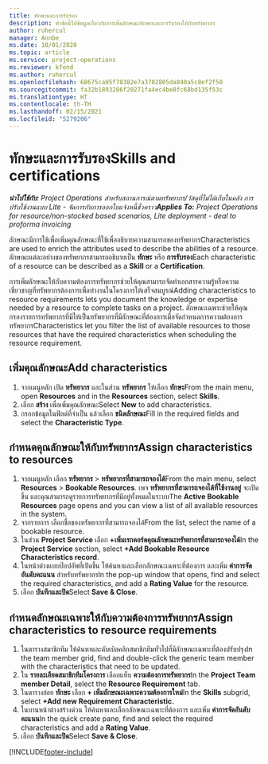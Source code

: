 ```yaml
---
title: ทักษะและการรับรอง
description: หัวข้อนี้ให้ข้อมูลเกี่ยวกับการเพิ่มลักษณะทักษะและการรับรองให้กับทรัพยากร
author: ruhercul
manager: Annbe
ms.date: 10/01/2020
ms.topic: article
ms.service: project-operations
ms.reviewer: kfend
ms.author: ruhercul
ms.openlocfilehash: 68675ca95f78382e7a3702805da840a5c8ef2f50
ms.sourcegitcommit: fa32b1893286f20271fa4ec4be8fc68bd135f53c
ms.translationtype: HT
ms.contentlocale: th-TH
ms.lasthandoff: 02/15/2021
ms.locfileid: "5279206"
---
```

# <a name="skills-and-certifications"></a><span data-ttu-id="76ba6-103">ทักษะและการรับรอง</span><span class="sxs-lookup"><span data-stu-id="76ba6-103">Skills and certifications</span></span>
<span data-ttu-id="76ba6-104">_**นำไปใช้กับ:** Project Operations สำหรับสถานการณ์ตามทรัพยากร/วัสดุที่ไม่ได้เก็บในคลัง การปรับใช้งานแบบ Lite - จัดการกับการออกใบแจ้งหนี้ชั่วคราว_</span><span class="sxs-lookup"><span data-stu-id="76ba6-104">_**Applies To:** Project Operations for resource/non-stocked based scenarios, Lite deployment - deal to proforma invoicing_</span></span>

<span data-ttu-id="76ba6-105">ลักษณะมีการใช้เพื่อเพิ่มคุณลักษณะที่ใช้เพื่ออธิบายความสามารถของทรัพยากร</span><span class="sxs-lookup"><span data-stu-id="76ba6-105">Characteristics are used to enrich the attributes used to describe the abilities of a resource.</span></span> <span data-ttu-id="76ba6-106">ลักษณะแต่ละอย่างของทรัพยากรสามารถอธิบายเป็น **ทักษะ** หรือ **การรับรอง**</span><span class="sxs-lookup"><span data-stu-id="76ba6-106">Each characteristic of a resource can be described as a **Skill** or a **Certification**.</span></span>

<span data-ttu-id="76ba6-107">การเพิ่มลักษณะให้กับความต้องการทรัพยากรช่วยให้คุณสามารถจัดทำเอกสารความรู้หรือความเชี่ยวชาญที่ทรัพยากรต้องการเพื่อทำงานในโครงการให้เสร็จสมบูรณ์</span><span class="sxs-lookup"><span data-stu-id="76ba6-107">Adding characteristics to resource requirements lets you document the knowledge or expertise needed by a resource to complete tasks on a project.</span></span> <span data-ttu-id="76ba6-108">ลักษณะเฉพาะช่วยให้คุณกรองรายการทรัพยากรที่มีให้เป็นทรัพยากรที่มีลักษณะที่ต้องการเมื่อจัดกำหนดการความต้องการทรัพยากร</span><span class="sxs-lookup"><span data-stu-id="76ba6-108">Characteristics let you filter the list of available resources to those resources that have the required characteristics when scheduling the resource requirement.</span></span>

## <a name="add-characteristics"></a><span data-ttu-id="76ba6-109">เพิ่มคุณลักษณะ</span><span class="sxs-lookup"><span data-stu-id="76ba6-109">Add characteristics</span></span>

1. <span data-ttu-id="76ba6-110">จากเมนูหลัก เปิด **ทรัพยากร** และในส่วน **ทรัพยากร** ให้เลือก **ทักษะ**</span><span class="sxs-lookup"><span data-stu-id="76ba6-110">From the main menu, open **Resources** and in the **Resources** section, select **Skills**.</span></span>
2. <span data-ttu-id="76ba6-111">เลือก **สร้าง** เพื่อเพิ่มคุณลักษณะ</span><span class="sxs-lookup"><span data-stu-id="76ba6-111">Select **New** to add characteristics.</span></span>
3. <span data-ttu-id="76ba6-112">กรอกข้อมูลในฟิลด์ที่จำเป็น แล้วเลือก **ชนิดลักษณะ**</span><span class="sxs-lookup"><span data-stu-id="76ba6-112">Fill in the required fields and select the **Characteristic Type**.</span></span>

## <a name="assign-characteristics-to-resources"></a><span data-ttu-id="76ba6-113">กำหนดคุณลักษณะให้กับทรัพยากร</span><span class="sxs-lookup"><span data-stu-id="76ba6-113">Assign characteristics to resources</span></span>

1. <span data-ttu-id="76ba6-114">จากเมนูหลัก เลือก **ทรัพยากร** > **ทรัพยากรที่สามารถจองได้**</span><span class="sxs-lookup"><span data-stu-id="76ba6-114">From the main menu, select **Resources** > **Bookable Resources**.</span></span> <span data-ttu-id="76ba6-115">เพจ **ทรัพยากรที่สามารถจองได้ที่ใช้งานอยู่** จะเปิดขึ้น และคุณสามารถดูรายการทรัพยากรที่มีอยู่ทั้งหมดในระบบ</span><span class="sxs-lookup"><span data-stu-id="76ba6-115">The **Active Bookable Resources** page opens and you can view a list of all available resources in the system.</span></span>
2. <span data-ttu-id="76ba6-116">จากรายการ เลือกชื่อของทรัพยากรที่สามารถจองได้</span><span class="sxs-lookup"><span data-stu-id="76ba6-116">From the list, select the name of a bookable resource.</span></span>
3. <span data-ttu-id="76ba6-117">ในส่วน **Project Service** เลือก **+เพิ่มเรกคอร์ดคุณลักษณะทรัพยากรที่สามารถจองได้**</span><span class="sxs-lookup"><span data-stu-id="76ba6-117">In the **Project Service** section, select **+Add Bookable Resource Characteristics record**.</span></span>
4. <span data-ttu-id="76ba6-118">ในหน้าต่างแบบป๊อปอัพที่เปิดขึ้น ให้ค้นหาและเลือกลักษณะเฉพาะที่ต้องการ และเพิ่ม **ค่าการจัดอันดับคะแนน** สำหรับทรัพยากร</span><span class="sxs-lookup"><span data-stu-id="76ba6-118">In the pop-up window that opens, find and select the required characteristics, and add a **Rating Value** for the resource.</span></span>
5. <span data-ttu-id="76ba6-119">เลือก **บันทึกและปิด**</span><span class="sxs-lookup"><span data-stu-id="76ba6-119">Select **Save & Close**.</span></span>

## <a name="assign-characteristics-to-resource-requirements"></a><span data-ttu-id="76ba6-120">กำหนดลักษณะเฉพาะให้กับความต้องการทรัพยากร</span><span class="sxs-lookup"><span data-stu-id="76ba6-120">Assign characteristics to resource requirements</span></span>

1. <span data-ttu-id="76ba6-121">ในตารางสมาชิกทีม ให้ค้นหาและดับเบิลคลิกสมาชิกทีมทั่วไปที่มีลักษณะเฉพาะที่ต้องปรับปรุง</span><span class="sxs-lookup"><span data-stu-id="76ba6-121">In the team member grid, find and double-click the generic team member with the characteristics that need to be updated.</span></span>
2. <span data-ttu-id="76ba6-122">ใน **รายละเอียดสมาชิกทีมโครงการ** เลือกแท็บ **ความต้องการทรัพยากร**</span><span class="sxs-lookup"><span data-stu-id="76ba6-122">In the **Project Team member Detail**, select the **Resource Requirement** tab.</span></span>
3. <span data-ttu-id="76ba6-123">ในตารางย่อย **ทักษะ** เลือก **+ เพิ่มลักษณะเฉพาะความต้องการใหม่**</span><span class="sxs-lookup"><span data-stu-id="76ba6-123">In the **Skills** subgrid, select **+Add new Requirement Characteristic.**</span></span>
4. <span data-ttu-id="76ba6-124">ในบานหน้าต่างสร้างด่วน ให้ค้นหาและเลือกลักษณะเฉพาะที่ต้องการ และเพิ่ม **ค่าการจัดอันดับคะแนน**</span><span class="sxs-lookup"><span data-stu-id="76ba6-124">In the quick create pane, find and select the required characteristics and add a **Rating Value**.</span></span>
5. <span data-ttu-id="76ba6-125">เลือก **บันทึกและปิด**</span><span class="sxs-lookup"><span data-stu-id="76ba6-125">Select **Save & Close**.</span></span>

[!INCLUDE[footer-include](../includes/footer-banner.md)]